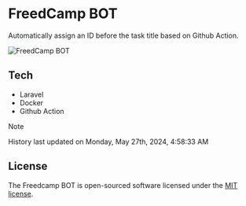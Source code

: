# FreedCamp BOT

Automatically assign an ID before the task title based on Github Action.

![FreedCamp BOT](https://repository-images.githubusercontent.com/737932867/7d34798b-2680-471c-b089-a78a718d3d6a)

## Tech

- Laravel
- Docker
- Github Action

> [!NOTE]  
> History last updated on Monday, May 27th, 2024, 4:58:33 AM

## License

The Freedcamp BOT is open-sourced software licensed under the [MIT license](https://opensource.org/licenses/MIT).
